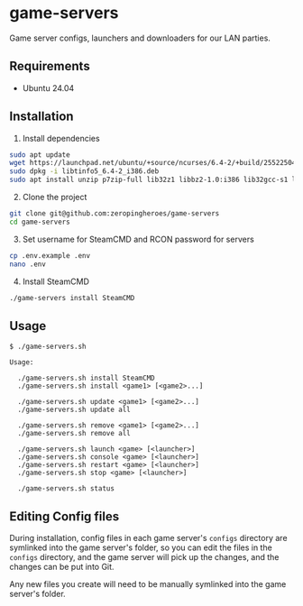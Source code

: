 # game-servers
Game server configs, launchers and downloaders for our LAN parties.

## Requirements

* Ubuntu 24.04

## Installation

1. Install dependencies

```bash
sudo apt update
wget https://launchpad.net/ubuntu/+source/ncurses/6.4-2/+build/25522504/+files/libtinfo5_6.4-2_i386.deb
sudo dpkg -i libtinfo5_6.4-2_i386.deb
sudo apt install unzip p7zip-full lib32z1 libbz2-1.0:i386 lib32gcc-s1 lib32stdc++6 libtinfo5:i386 libcurl3-gnutls:i386 libsdl2-2.0-0:i386
```

2. Clone the project

```bash
git clone git@github.com:zeropingheroes/game-servers
cd game-servers
```

3. Set username for SteamCMD and RCON password for servers

```bash
cp .env.example .env
nano .env
```

4. Install SteamCMD
```bash
./game-servers install SteamCMD
```

## Usage

    $ ./game-servers.sh

    Usage:

      ./game-servers.sh install SteamCMD
      ./game-servers.sh install <game1> [<game2>...]

      ./game-servers.sh update <game1> [<game2>...]
      ./game-servers.sh update all

      ./game-servers.sh remove <game1> [<game2>...]
      ./game-servers.sh remove all

      ./game-servers.sh launch <game> [<launcher>]
      ./game-servers.sh console <game> [<launcher>]
      ./game-servers.sh restart <game> [<launcher>]
      ./game-servers.sh stop <game> [<launcher>]

      ./game-servers.sh status

## Editing Config files

During installation, config files in each game server's `configs` directory are symlinked into the game server's folder, so you can edit the files in the `configs` directory, and the game server will pick up the changes, and the changes can be put into Git.

Any new files you create will need to be manually symlinked into the game server's folder.
